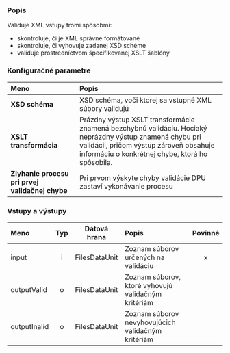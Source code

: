 ### Popis

Validuje XML vstupy tromi spôsobmi:
* skontroluje, či je XML správne formátované
* skontroluje, či vyhovuje zadanej XSD schéme
* validuje prostredníctvom špecifikovanej XSLT šablóny

### Konfiguračné parametre

| Meno | Popis |
|:----|:----|
|**XSD schéma** | XSD schéma, voči ktorej sa vstupné XML súbory validujú |
|**XSLT transformácia** | Prázdny výstup XSLT transformácie znamená bezchybnú validáciu. Hociaký neprázdny výstup znamená chybu pri validácii, pričom výstup zároveň obsahuje informáciu o konkrétnej chybe, ktorá ho spôsobila.|
|**Zlyhanie procesu pri prvej validačnej chybe** | Pri prvom výskyte chyby validácie DPU zastaví vykonávanie procesu |

### Vstupy a výstupy ###

|Meno |Typ | Dátová hrana | Popis | Povinné |
|:--------|:------:|:------:|:-------------|:---------------------:|
|input        |i| FilesDataUnit | Zoznam súborov určených na validáciu |x|
|outputValid  |o| FilesDataUnit | Zoznam súborov, ktoré vyhovujú validačným kritériám ||
|outputInalid |o| FilesDataUnit | Zoznam súborov nevyhovujúcich validačným kritériám ||